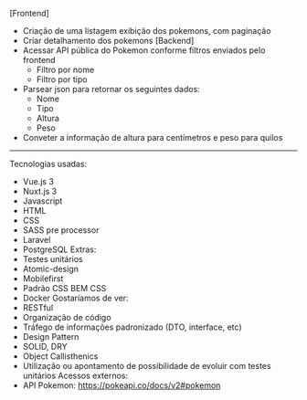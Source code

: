 [Frontend]
- Criação de uma listagem exibição dos pokemons, com paginação
- Criar detalhamento dos pokemons
  [Backend]
- Acessar API pública do Pokemon conforme filtros enviados pelo frontend
  - Filtro por nome
  - Filtro por tipo
- Parsear json para retornar os seguintes dados:
    + Nome
    + Tipo
    + Altura
    + Peso
- Conveter a informação de altura para centímetros e peso para quilos
--------------------------------------------------------------------------------------------------------------------------
Tecnologias usadas:
- Vue.js 3
- Nuxt.js 3
- Javascript
- HTML
- CSS
- SASS pre processor
- Laravel
- PostgreSQL
  Extras:
- Testes unitários
- Atomic-design
- Mobilefirst
- Padrão CSS BEM CSS
- Docker
  Gostaríamos de ver:
- RESTful
- Organização de código
- Tráfego de informações padronizado (DTO, interface, etc)
- Design Pattern
- SOLID, DRY
- Object Callisthenics
- Utilização ou apontamento de possibilidade de evoluir com testes unitários
  Acessos externos:
- API Pokemon: https://pokeapi.co/docs/v2#pokemon